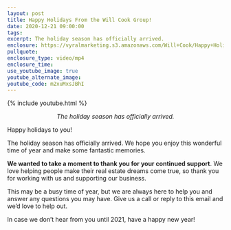 ```yaml
---
layout: post
title: Happy Holidays From the Will Cook Group!
date: 2020-12-21 09:00:00
tags:
excerpt: The holiday season has officially arrived.
enclosure: https://vyralmarketing.s3.amazonaws.com/Will+Cook/Happy+Holidays+From+the+Will+Cook+Group!.mp4
pullquote:
enclosure_type: video/mp4
enclosure_time:
use_youtube_image: true
youtube_alternate_image:
youtube_code: m2xuMxsJBhI
---
```


{% include youtube.html %}

<p style="text-align: center;"><em>The holiday season has officially arrived.</em></p>

Happy holidays to you!

The holiday season has officially arrived. We hope you enjoy this wonderful time of year and make some fantastic memories.

**We wanted to take a moment to thank you for your continued support**. We love helping people make their real estate dreams come true, so thank you for working with us and supporting our business.

This may be a busy time of year, but we are always here to help you and answer any questions you may have. Give us a call or reply to this email and we’d love to help out.

In case we don’t hear from you until 2021, have a happy new year!
